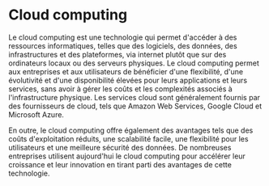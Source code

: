 # Cloud computing

Le cloud computing est une technologie qui permet d'accéder à des ressources informatiques, telles que des logiciels, des données, des infrastructures et des plateformes, via internet plutôt que sur des ordinateurs locaux ou des serveurs physiques. Le cloud computing permet aux entreprises et aux utilisateurs de bénéficier d'une flexibilité, d'une évolutivité et d'une disponibilité élevées pour leurs applications et leurs services, sans avoir à gérer les coûts et les complexités associés à l'infrastructure physique. Les services cloud sont généralement fournis par des fournisseurs de cloud, tels que Amazon Web Services, Google Cloud et Microsoft Azure.

En outre, le cloud computing offre également des avantages tels que des coûts d'exploitation réduits, une scalabilité facile, une flexibilité pour les utilisateurs et une meilleure sécurité des données. De nombreuses entreprises utilisent aujourd'hui le cloud computing pour accélérer leur croissance et leur innovation en tirant parti des avantages de cette technologie.
